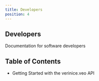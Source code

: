 ```yaml
---
title: Developers
position: 4
---
```


## Developers

Documentation for software developers

## Table of Contents

* <DocLink to="/Developers/1_Getting-Started">Getting Started with the verinice.veo API</DocLink>